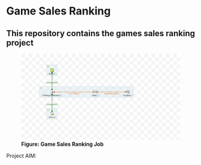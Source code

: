 # Game Sales Ranking
<h2> This repository contains the games sales ranking project </h2>
<p1>
  <figure>
  <img src="https://github.com/Dalbee/Data-Integration-with-Talend/blob/main/games%20sales%20ranking%20job/pictures/games_sales_ranking_job_0.1.png" alt="Game Sales    Ranking Job" title="Game Sales Ranking Job">
  <figcaption>
   <b> Figure: Game Sales Ranking Job </b>
  </figcaption> 
 </figure>
</p1>

<div>
  <p2>
  Project AIM:
  </p2>
</div>
